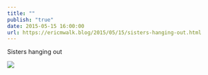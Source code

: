 ```yaml
---
title: ""
publish: "true"
date: 2015-05-15 16:00:00
url: https://ericmwalk.blog/2015/05/15/sisters-hanging-out.html
---
```


Sisters hanging out

![](https://ericmwalk.blog/uploads/2022/0515c4341d.jpg)